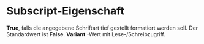 
# Subscript-Eigenschaft

 **True**, falls die angegebene Schriftart tief gestellt formatiert werden soll. Der Standardwert ist **False**. **Variant** -Wert mit Lese-/Schreibzugriff.

